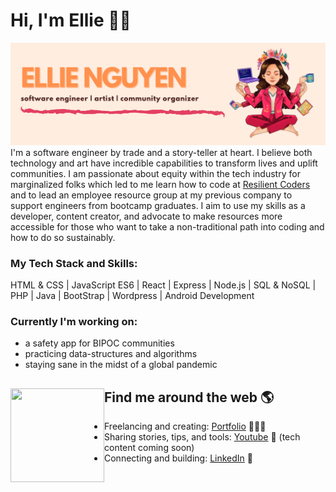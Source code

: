 # Hi, I'm Ellie 👋🏼

<img src="https://github.com/ellienguyendev/ellienguyendev/blob/master/github-banner2.png?raw=true" alt="banner that says Ellie Nguyen - software engineer, media producer and wellness advocate alongside a cartoon illustration of Ellie'">
I'm a software engineer by trade and a story-teller at heart. I believe both technology and art have incredible capabilities to transform lives and uplift communities. I am passionate about equity within the tech industry for marginalized folks which led to me learn how to code at <a href="https://resilientcoders.org">Resilient Coders</a> and to lead an employee resource group at my previous company to support engineers from bootcamp graduates. I aim to use my skills as a developer, content creator, and advocate to make resources more accessible for those who want to take a non-traditional path into coding and how to do so sustainably. 

### My Tech Stack and Skills:
HTML & CSS | JavaScript ES6 | React | Express | Node.js | SQL & NoSQL | PHP | Java | BootStrap | Wordpress | Android Development

### Currently I'm working on:
- a safety app for BIPOC communities
- practicing data-structures and algorithms
- staying sane in the midst of a global pandemic

## Find me around the web 🌎 <img align="left" width="150" height="150" src="https://octodex.github.com/images/motherhubbertocat.png">
- Freelancing and creating: <a href="https://www.ellienguyendev.com">Portfolio</a> 👩🏻‍💻
- Sharing stories, tips, and tools: <a href="https://www.youtube.com/channel/UCMPjlSf2S9PzCgCzGJxzIGg"> Youtube</a> 🔺 (tech content coming soon)
- Connecting and building: <a href="https://www.linkedin.com/in/ellienguyendev/">LinkedIn</a> 💼
